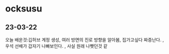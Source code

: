 # ocksusu
## 23-03-22
오늘 배운것:깁허브 계정 생성, 여러 방면의 진로 방향을 알아봄, 집가고싶다 짜증난다. , 우석 선배가 갑자기 나빠보인다. , 사실 원래 나빳던것 같

